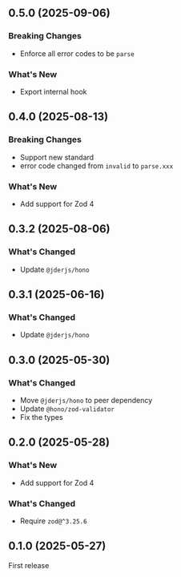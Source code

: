 ## 0.5.0 (2025-09-06)

### Breaking Changes

- Enforce all error codes to be `parse`

### What's New

- Export internal hook

## 0.4.0 (2025-08-13)

### Breaking Changes

- Support new standard
- error code changed from `invalid` to `parse.xxx`

### What's New

- Add support for Zod 4

## 0.3.2 (2025-08-06)

### What's Changed

- Update `@jderjs/hono`

## 0.3.1 (2025-06-16)

### What's Changed

- Update `@jderjs/hono`

## 0.3.0 (2025-05-30)

### What's Changed

- Move `@jderjs/hono` to peer dependency
- Update `@hono/zod-validator`
- Fix the types

## 0.2.0 (2025-05-28)

### What's New

- Add support for Zod 4

### What's Changed

- Require `zod@^3.25.6`

## 0.1.0 (2025-05-27)

First release
